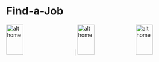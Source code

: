 # Find-a-Job


<img src="https://user-images.githubusercontent.com/68494371/219746942-68fc0f5b-25a5-491a-92d2-ac95536a7da2.png" alt="alt home" style="width:30%;height:80;margin-right: 25px"> | 
<img src="https://user-images.githubusercontent.com/68494371/219747163-908a0fec-7ec0-4e3d-8187-c602234ecc2e.png" alt="alt home" style="width:30%;height:80">
<img src="https://user-images.githubusercontent.com/68494371/219747306-4d615447-83dd-4d7d-af61-d4c02707b1e2.png" alt="alt home" style="width:30%;height:80">

